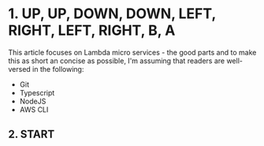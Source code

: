 # 1. UP, UP, DOWN, DOWN, LEFT, RIGHT, LEFT, RIGHT, B, A 
This article focuses on Lambda micro services - the good parts
and to make this as short an concise as possible, I'm assuming
that readers are well-versed in the following:
- Git
- Typescript
- NodeJS
- AWS CLI

## 2. START
